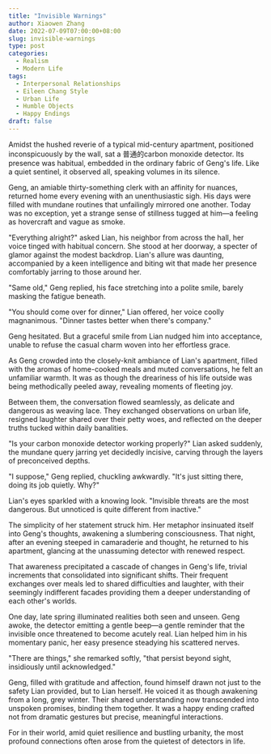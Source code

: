 ```yaml
---
title: "Invisible Warnings"
author: Xiaowen Zhang
date: 2022-07-09T07:00:00+08:00
slug: invisible-warnings
type: post
categories:
  - Realism
  - Modern Life
tags:
  - Interpersonal Relationships
  - Eileen Chang Style
  - Urban Life
  - Humble Objects
  - Happy Endings
draft: false
---
```


Amidst the hushed reverie of a typical mid-century apartment, positioned inconspicuously by the wall, sat a 普通的carbon monoxide detector. Its presence was habitual, embedded in the ordinary fabric of Geng's life. Like a quiet sentinel, it observed all, speaking volumes in its silence.

Geng, an amiable thirty-something clerk with an affinity for nuances, returned home every evening with an unenthusiastic sigh. His days were filled with mundane routines that unfailingly mirrored one another. Today was no exception, yet a strange sense of stillness tugged at him—a feeling as hovercraft and vague as smoke.

"Everything alright?" asked Lian, his neighbor from across the hall, her voice tinged with habitual concern. She stood at her doorway, a specter of glamor against the modest backdrop. Lian's allure was daunting, accompanied by a keen intelligence and biting wit that made her presence comfortably jarring to those around her.

"Same old," Geng replied, his face stretching into a polite smile, barely masking the fatigue beneath.

"You should come over for dinner," Lian offered, her voice coolly magnanimous. "Dinner tastes better when there's company."

Geng hesitated. But a graceful smile from Lian nudged him into acceptance, unable to refuse the casual charm woven into her effortless grace.

As Geng crowded into the closely-knit ambiance of Lian's apartment, filled with the aromas of home-cooked meals and muted conversations, he felt an unfamiliar warmth. It was as though the dreariness of his life outside was being methodically peeled away, revealing moments of fleeting joy.

Between them, the conversation flowed seamlessly, as delicate and dangerous as weaving lace. They exchanged observations on urban life, resigned laughter shared over their petty woes, and reflected on the deeper truths tucked within daily banalities.

"Is your carbon monoxide detector working properly?" Lian asked suddenly, the mundane query jarring yet decidedly incisive, carving through the layers of preconceived depths.

"I suppose," Geng replied, chuckling awkwardly. "It's just sitting there, doing its job quietly. Why?"

Lian's eyes sparkled with a knowing look. "Invisible threats are the most dangerous. But unnoticed is quite different from inactive."

The simplicity of her statement struck him. Her metaphor insinuated itself into Geng's thoughts, awakening a slumbering consciousness. That night, after an evening steeped in camaraderie and thought, he returned to his apartment, glancing at the unassuming detector with renewed respect.

That awareness precipitated a cascade of changes in Geng's life, trivial increments that consolidated into significant shifts. Their frequent exchanges over meals led to shared difficulties and laughter, with their seemingly indifferent facades providing them a deeper understanding of each other's worlds.

One day, late spring illuminated realities both seen and unseen. Geng awoke, the detector emitting a gentle beep—a gentle reminder that the invisible once threatened to become acutely real. Lian helped him in his momentary panic, her easy presence steadying his scattered nerves.

"There are things," she remarked softly, "that persist beyond sight, insidiously until acknowledged."

Geng, filled with gratitude and affection, found himself drawn not just to the safety Lian provided, but to Lian herself. He voiced it as though awakening from a long, grey winter. Their shared understanding now transcended into unspoken promises, binding them together. It was a happy ending crafted not from dramatic gestures but precise, meaningful interactions.

For in their world, amid quiet resilience and bustling urbanity, the most profound connections often arose from the quietest of detectors in life.